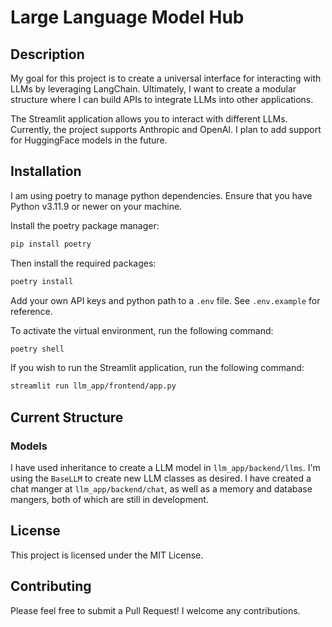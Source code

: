 # Large Language Model Hub

## Description

My goal for this project is to create a universal interface for interacting with LLMs by leveraging LangChain. Ultimately, I want to create a modular structure where I can build APIs to integrate LLMs into other applications.

The Streamlit application allows you to interact with different LLMs. Currently, the project supports Anthropic and OpenAI. I plan to add support for HuggingFace models in the future.

## Installation

I am using poetry to manage python dependencies. Ensure that you have Python v3.11.9 or newer on your machine.

Install the poetry package manager:

```bash
pip install poetry
```

Then install the required packages:

```bash
poetry install
```

Add your own API keys and python path to a `.env` file. See `.env.example` for reference.

To activate the virtual environment, run the following command:

```bash
poetry shell
```

If you wish to run the Streamlit application, run the following command:

```bash
streamlit run llm_app/frontend/app.py
```

## Current Structure

### Models

I have used inheritance to create a LLM model in `llm_app/backend/llms`. I'm using the `BaseLLM` to create new LLM classes as desired. I have created a chat manger at `llm_app/backend/chat`, as well as a memory and database mangers, both of which are still in development.

## License

This project is licensed under the MIT License.

## Contributing

Please feel free to submit a Pull Request! I welcome any contributions.
